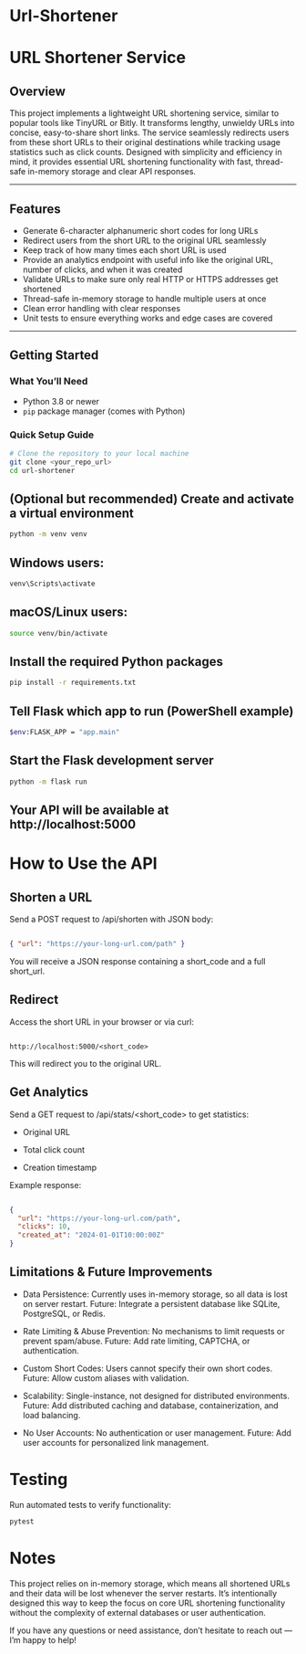 # Url-Shortener
# URL Shortener Service

## Overview

This project implements a lightweight URL shortening service, similar to popular tools like TinyURL or Bitly. It transforms lengthy, unwieldy URLs into concise, easy-to-share short links. The service seamlessly redirects users from these short URLs to their original destinations while tracking usage statistics such as click counts. Designed with simplicity and efficiency in mind, it provides essential URL shortening functionality with fast, thread-safe in-memory storage and clear API responses.

---

## Features

- Generate 6-character alphanumeric short codes for long URLs  
- Redirect users from the short URL to the original URL seamlessly  
- Keep track of how many times each short URL is used  
- Provide an analytics endpoint with useful info like the original URL, number of clicks, and when it was created  
- Validate URLs to make sure only real HTTP or HTTPS addresses get shortened  
- Thread-safe in-memory storage to handle multiple users at once  
- Clean error handling with clear responses  
- Unit tests to ensure everything works and edge cases are covered  

---

## Getting Started

### What You’ll Need

- Python 3.8 or newer  
- `pip` package manager (comes with Python)

### Quick Setup Guide

```bash
# Clone the repository to your local machine
git clone <your_repo_url>
cd url-shortener
```
## (Optional but recommended) Create and activate a virtual environment
```bash
python -m venv venv
```

## Windows users:
```bash
venv\Scripts\activate
```

## macOS/Linux users:
```bash
source venv/bin/activate
```

## Install the required Python packages
```bash
pip install -r requirements.txt
```

## Tell Flask which app to run (PowerShell example)
```bash
$env:FLASK_APP = "app.main"
```

## Start the Flask development server
```bash
python -m flask run
```

## Your API will be available at http://localhost:5000
# How to Use the API

## Shorten a URL
Send a POST request to /api/shorten with JSON body:

``` json

{ "url": "https://your-long-url.com/path" }
```
You will receive a JSON response containing a short_code and a full short_url.

## Redirect
Access the short URL in your browser or via curl:

``` arduino

http://localhost:5000/<short_code>
```
This will redirect you to the original URL.

## Get Analytics
Send a GET request to /api/stats/<short_code> to get statistics:

- Original URL

- Total click count

- Creation timestamp

Example response:

```json

{
  "url": "https://your-long-url.com/path",
  "clicks": 10,
  "created_at": "2024-01-01T10:00:00Z"
}
```
## Limitations & Future Improvements
- Data Persistence: Currently uses in-memory storage, so all data is lost on server restart.
  Future: Integrate a persistent database like SQLite, PostgreSQL, or Redis.

- Rate Limiting & Abuse Prevention: No mechanisms to limit requests or prevent spam/abuse.
  Future: Add rate limiting, CAPTCHA, or authentication.

- Custom Short Codes: Users cannot specify their own short codes.
  Future: Allow custom aliases with validation.

- Scalability: Single-instance, not designed for distributed environments.
  Future: Add distributed caching and database, containerization, and load balancing.

- No User Accounts: No authentication or user management.
  Future: Add user accounts for personalized link management.
# Testing
Run automated tests to verify functionality:

```bash
pytest
```
# Notes
This project relies on in-memory storage, which means all shortened URLs and their data will be lost whenever the server restarts. 
It’s intentionally designed this way to keep the focus on core URL shortening functionality without the complexity of external databases or user authentication.

If you have any questions or need assistance, don’t hesitate to reach out — I’m happy to help!



